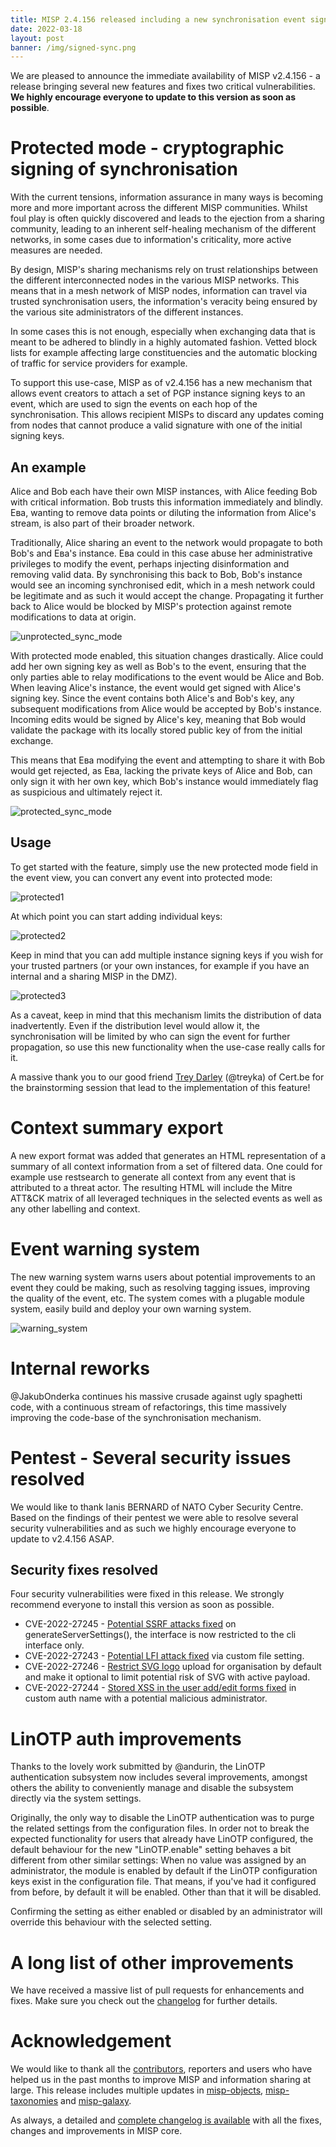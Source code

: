 ```yaml
---
title: MISP 2.4.156 released including a new synchronisation event signing mechanism and many new features
date: 2022-03-18
layout: post
banner: /img/signed-sync.png
---
```


We are pleased to announce the immediate availability of MISP v2.4.156 - a release bringing several new features and fixes two critical vulnerabilities. **We highly encourage everyone to update to this version as soon as possible**.

# Protected mode - cryptographic signing of synchronisation

With the current tensions, information assurance in many ways is becoming more and more important across the different MISP communities. Whilst foul play is often quickly discovered and leads to the ejection from a sharing community, leading to an inherent self-healing mechanism of the different networks, in some cases due to information's criticality, more active measures are needed.

By design, MISP's sharing mechanisms rely on trust relationships between the different interconnected nodes in the various MISP networks. This means that in a mesh network of MISP nodes, information can travel via trusted synchronisation users, the information's veracity being ensured by the various site administrators of the different instances. 

In some cases this is not enough, especially when exchanging data that is meant to be adhered to blindly in a highly automated fashion. Vetted block lists for example affecting large constituencies and the automatic blocking of traffic for service providers for example.

To support this use-case, MISP as of v2.4.156 has a new mechanism that allows event creators to attach a set of PGP instance signing keys to an event, which are used to sign the events on each hop of the synchronisation. This allows recipient MISPs to discard any updates coming from nodes that cannot produce a valid signature with one of the initial signing keys.

## An example

Alice and Bob each have their own MISP instances, with Alice feeding Bob with critical information. Bob trusts this information immediately and blindly. Eвa, wanting to remove data points or diluting the information from Alice's stream, is also part of their broader network. 

Traditionally, Alice sharing an event to the network would propagate to both Bob's and Eвa's instance. Eвa could in this case abuse her administrative privileges to modify the event, perhaps injecting disinformation and removing valid data. By synchronising this back to Bob, Bob's instance would see an incoming synchronised edit, which in a mesh network could be legitimate and as such it would accept the change. Propagating it further back to Alice would be blocked by MISP's protection against remote modifications to data at origin.

![unprotected_sync_mode](https://user-images.githubusercontent.com/3668672/159035794-918f9c33-74dc-44e2-84db-34fdb1ba726a.png)

With protected mode enabled, this situation changes drastically. Alice could add her own signing key as well as Bob's to the event, ensuring that the only parties able to relay modifications to the event would be Alice and Bob. When leaving Alice's instance, the event would get signed with Alice's signing key. Since the event contains both Alice's and Bob's key, any subsequent modifications from Alice would be accepted by Bob's instance. Incoming edits would be signed by Alice's key, meaning that Bob would validate the package with its locally stored public key of from the initial exchange.

This means that Eвa modifying the event and attempting to share it with Bob would get rejected, as Eвa, lacking the private keys of Alice and Bob, can only sign it with her own key, which Bob's instance would immediately flag as suspicious and ultimately reject it.

![protected_sync_mode](https://user-images.githubusercontent.com/3668672/159036489-f2d457aa-cb23-42a8-b10b-6d9e9a02e7f9.png)

## Usage

To get started with the feature, simply use the new protected mode field in the event view, you can convert any event into protected mode:

![protected1](https://user-images.githubusercontent.com/3668672/159038886-d82a516b-1281-4649-ac2d-ea456f7468ed.png)

At which point you can start adding individual keys:

![protected2](https://user-images.githubusercontent.com/3668672/159039506-e896ca51-7a96-4f3f-a46b-718df9e0072c.png)

Keep in mind that you can add multiple instance signing keys if you wish for your trusted partners (or your own instances, for example if you have an internal and a sharing MISP in the DMZ).

![protected3](https://user-images.githubusercontent.com/3668672/159039670-eb1e3b3d-8089-45c0-9511-aaf0ffc80b89.png)

As a caveat, keep in mind that this mechanism limits the distribution of data inadvertently. Even if the distribution level would allow it, the synchronisation will be limited by who can sign the event for further propagation, so use this new functionality when the use-case really calls for it. 

A massive thank you to our good friend [Trey Darley](https://twitter.com/treyka) (@treyka) of Cert.be for the brainstorming session that lead to the implementation of this feature!

# Context summary export

A new export format was added that generates an HTML representation of a summary of all context information from a set of filtered data. One could for example use restsearch to generate all context from any event that is attributed to a threat actor. The resulting HTML will include the Mitre ATT&CK matrix of all leveraged techniques in the selected events as well as any other labelling and context.

# Event warning system

The new warning system warns users about potential improvements to an event they could be making, such as resolving tagging issues, improving the quality of the event, etc. The system comes with a plugable module system, easily build and deploy your own warning system.

![warning_system](https://user-images.githubusercontent.com/3668672/159040894-99d951e3-a076-40c7-9bbd-9ff619df2e5c.png)

# Internal reworks

@JakubOnderka continues his massive crusade against ugly spaghetti code, with a continuous stream of refactorings, this time massively improving the code-base of the synchronisation mechanism.

# Pentest - Several security issues resolved

We would like to thank Ianis BERNARD of NATO Cyber Security Centre. Based on the findings of their pentest we were able to resolve several security vulnerabilities and as such we highly encourage everyone to update to v2.4.156 ASAP.

## Security fixes resolved

Four security vulnerabilities were fixed in this release. We strongly recommend everyone to install this version as soon as possible.

- CVE-2022-27245 - [Potential SSRF attacks fixed](https://github.com/MISP/MISP/commit/8dcf414340c5ddedfebbc972601646d38e1d0717) on generateServerSettings(), the interface is now restricted to the cli interface only.
- CVE-2022-27243 - [Potential LFI attack fixed](https://github.com/MISP/MISP/commit/8cc93687dcd68e1774b55a5c4e8125c0c8ddc288) via custom file setting.
- CVE-2022-27246 - [Restrict SVG logo](https://github.com/MISP/MISP/commit/08a07a38ae81f3b55d81cfcd4501ac1eb1c9c4dc) upload for organisation by default and make it optional to limit potential risk of SVG with active payload.
- CVE-2022-27244 - [Stored XSS in the user add/edit forms fixed](https://github.com/MISP/MISP/commit/61d4d3670593b78e4dab7a11eb620b7a372f30e6) in custom auth name with a potential malicious administrator.

# LinOTP auth improvements

Thanks to the lovely work submitted by @andurin, the LinOTP authentication subsystem now includes several improvements, amongst others the ability to conveniently manage and disable the subsystem directly via the system settings.

Originally, the only way to disable the LinOTP authentication was to purge the related settings from the configuration files. In order not to break the expected functionality for users that already have LinOTP configured, the default behaviour for the new "LinOTP.enable" setting behaves a bit different from other similar settings: When no value was assigned by an administrator, the module is enabled by default if the LinOTP configuration keys exist in the configuration file. That means, if you've had it configured from before, by default it will be enabled. Other than that it will be disabled. 

Confirming the setting as either enabled or disabled by an administrator will override this behaviour with the selected setting.

 
# A long list of other improvements

We have received a massive list of pull requests for enhancements and fixes. Make sure you check out the [changelog](https://www.misp-project.org/Changelog.txt) for further details.

# Acknowledgement

We would like to thank all the [contributors](https://www.misp-project.org/contributors), reporters and users who have helped us in the past months to improve MISP and information sharing at large. This release includes multiple updates in [misp-objects](https://www.misp-project.org/objects.html), [misp-taxonomies](https://www.misp-project.org/taxonomies.html) and [misp-galaxy](https://www.misp-project.org/galaxy.html).

As always, a detailed and [complete changelog is available](https://www.misp-project.org/Changelog.txt) with all the fixes, changes and improvements in MISP core.

